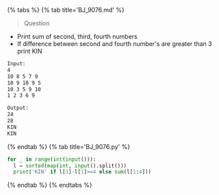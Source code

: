 {% tabs %}
{% tab title='BJ_9076.md' %}

> Question

* Print sum of second, third, fourth numbers
* If difference between second and fourth number's are greater than 3 print KIN

```txt
Input:
4
10 8 5 7 9
10 9 10 9 5
10 3 5 9 10
1 2 3 6 9

Output:
24
28
KIN
KIN
```

{% endtab %}
{% tab title='BJ_9076.py' %}

```py
for _ in range(int(input())):
  l = sorted(map(int, input().split()))
  print('KIN' if l[3]-l[1]>=4 else sum(l[1:4]))
```

{% endtab %}
{% endtabs %}
